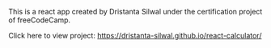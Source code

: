 This is a react app created by Dristanta Silwal under the certification project of freeCodeCamp.

Click here to view project: https://dristanta-silwal.github.io/react-calculator/